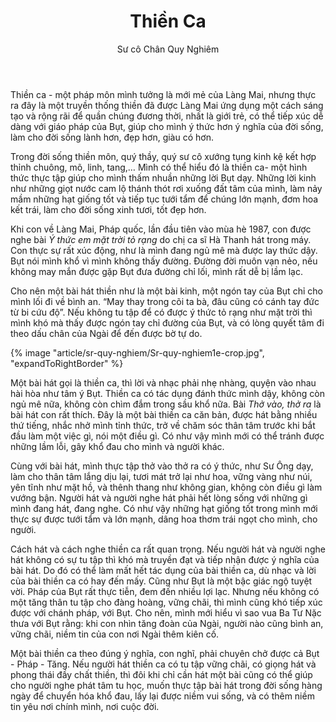 ﻿---
title: Thiền Ca
author: Sư cô Chân Quy Nghiêm
---

Thiền ca - một pháp môn mình tưởng là mới mẻ của Làng Mai, nhưng thực ra đây là một truyền thống thiền đã được Làng Mai ứng dụng một cách sáng tạo và rộng rãi để quần chúng đương thời, nhất là giới trẻ, có thể tiếp xúc dễ dàng với giáo pháp của Bụt, giúp cho mình ý thức hơn ý nghĩa của đời sống, làm cho đời sống lành hơn, đẹp hơn, giàu có hơn.

Trong đời sống thiền môn, quý thầy, quý sư cô xướng tụng kinh kệ kết hợp thỉnh chuông, mõ, linh, tang,… Mình có thể hiểu đó là thiền ca- một hình thức thực tập giúp cho mình thấm nhuần những lời Bụt dạy. Những lời kinh như những giọt nước cam lộ thánh thót rơi xuống đất tâm của mình, làm nảy mầm những hạt giống tốt và tiếp tục tưới tẩm để chúng lớn mạnh, đơm hoa kết trái, làm cho đời sống xinh tươi, tốt đẹp hơn.

Khi con về Làng Mai, Pháp quốc, lần đầu tiên vào mùa hè 1987, con được nghe bài *Ý thức em mặt trời tỏ rạng* do chị ca sĩ Hà Thanh hát trong máy. Con thực sự rất xúc động, như là mình đang ngủ mê mà được lay thức dậy. Bụt nói mình khổ vì mình không thấy đường. Đường đời muôn vạn nẻo, nếu không may mắn được gặp Bụt đưa đường chỉ lối, mình rất dễ bị lầm lạc.

Cho nên một bài hát thiền như là một bài kinh, một ngón tay của Bụt chỉ cho mình lối đi về bình an. “May thay trong cõi ta bà, đâu cũng có cánh tay đức từ bi cứu độ”. Nếu không tu tập để có được ý thức tỏ rạng như mặt trời thì mình khó mà  thấy được ngón tay chỉ đường của Bụt, và có lòng quyết tâm đi theo dấu chân của Ngài để đến được bờ tự do.

{% image "article/sr-quy-nghiem/Sr-quy-nghiem1e-crop.jpg", "expandToRightBorder" %}

Một bài hát gọi là thiền ca, thì lời và nhạc phải nhẹ nhàng, quyện vào nhau hài hòa như tâm ý Bụt. Thiền ca có tác dụng đánh thức mình dậy, không còn ngủ mê nữa, không còn chìm đắm trong sầu khổ nữa. Bài *Thở vào, thở ra* là bài hát con rất thích. Đây là một bài thiền ca căn bản, được hát bằng nhiều thứ tiếng, nhắc nhở mình tỉnh thức, trở về chăm sóc thân tâm trước khi bắt đầu làm một việc gì, nói một điều gì. Có như vậy mình mới có thể tránh được những lầm lỗi, gây khổ đau cho mình và người khác.

Cùng với bài hát, mình thực tập thở vào thở ra có ý thức, như Sư Ông dạy, làm cho thân tâm lắng dịu lại, tươi mát trở lại như hoa, vững vàng như núi, yên tĩnh như mặt hồ, và thênh thang như không gian, không còn điều gì làm vướng bận. Người hát và người nghe hát phải hết lòng sống với những gì mình đang hát, đang nghe. Có như vậy những hạt giống tốt trong mình mới thực sự được tưới tẩm và lớn mạnh, dâng hoa thơm trái ngọt cho mình, cho người.

Cách hát và cách nghe thiền ca rất quan trọng. Nếu người hát và người nghe hát không có sự tu tập thì khó mà truyền đạt và tiếp nhận được ý nghĩa của bài hát. Do đó có thể làm mất hết tác dụng của bài thiền ca, dù nhạc và lời của bài thiền ca có hay đến mấy. Cũng như Bụt là một bậc giác ngộ tuyệt vời. Pháp của Bụt rất thực tiễn, đem đến nhiều lợi lạc. Nhưng nếu không có một tăng thân tu tập cho đàng hoàng, vững chãi, thì mình cũng khó tiếp xúc được với chánh pháp, với Bụt. Cho nên, mình mới hiểu vì sao vua Ba Tư Nặc thưa với Bụt rằng: khi con nhìn tăng đoàn của Ngài, người nào cũng bình an, vững chãi, niềm tin của con nơi Ngài thêm kiên cố.

Một bài thiền ca theo đúng ý nghĩa, con nghĩ, phải chuyên chở được cả Bụt - Pháp - Tăng. Nếu người hát thiền ca có tu tập vững chãi, có giọng hát và phong thái đầy chất thiền, thì đôi khi chỉ cần hát một bài cũng có thể giúp cho người nghe phát tâm tu học, muốn thực tập bài hát trong đời sống hàng ngày để chuyển hóa khổ đau, lấy lại được niềm vui sống, và có thêm niềm tin yêu nơi chính mình, nơi cuộc đời.
